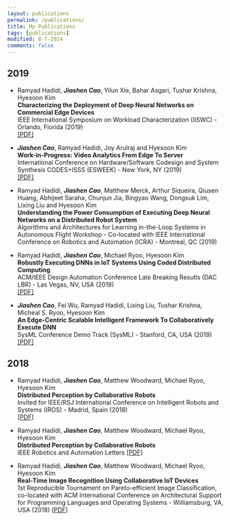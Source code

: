 ```yaml
---
layout: publications
permalink: /publications/
title: My Publications
tags: [publications]
modified: 8-7-2014
comments: false
---
```

## 2019
  * Ramyad Hadidi, ***Jiashen Cao***, Yilun Xie, Bahar Asgari, Tushar Krishna, Hyesoon Kim   
  __Characterizing the Deployment of Deep Neural Networks on Commercial Edge Devices__   
  IEEE International Symposium on Workload Characterization (IISWC) - Orlando, Florida (2019)  
  [[PDF]](files/IISWC-2019.pdf)

  * ***Jiashen Cao***, Ramyad Hadidi, Joy Arulraj and Hyesoon Kim   
  __Work-in-Progress: Video Analytics From Edge To Server__   
  International Conference on Hardware/Software Codesign and System Synthesis CODES+ISSS (ESWEEK) - New York, NY (2019)  
  [[PDF]](files/ESWEEK-2019.pdf)

  * Ramyad Hadidi, ***Jiashen Cao***, Matthew Merck, Arthur Siqueira, Qiusen Huang, Abhijeet Saraha, Chunjun Jia, Bingyao Wang, Dongsuk Lim, Lixing Liu and Hyesoon Kim   
  __Understanding the Power Consumption of Executing Deep Neural Networks on a Distributed Robot System__   
  Algorithms and Architectures for Learning in-the-Loop Systems in Autonomous Flight Workshop - Co-located with IEEE International Conference on Robotics and Automation (ICRA) - Montreal, QC (2019)

  * Ramyad Hadidi, ***Jiashen Cao***, Michael Ryoo, Hyesoon Kim   
  __Robustly Executing DNNs in IoT Systems Using Coded Distributed Computing__   
  ACM/IEEE Design Automation Conference Late Breaking Resutls (DAC LBR) - Las Vegas, NV, USA (2019)  
  [[PDF]](files/DAC-LBR-2019.pdf)

  * ***Jiashen Cao***, Fei Wu, Ramyad Hadidi, Lixing Liu, Tushar Krishna, Micheal S. Ryoo, Hyesoon Kim  
  __An Edge-Centric Scalable Intelligent Framework To Collaboratively Execute DNN__  
  SysML Conference Demo Track (SysML) - Stanford, CA, USA (2019)  
  [[PDF]](files/SysML-2019.pdf)

## 2018
  * Ramyad Hadidi, ***Jiashen Cao***, Matthew Woodward, Michael Ryoo, Hyesoon Kim  
  __Distributed Perception by Collaborative Robots__    
  Invited for IEEE/RSJ International Conference on Intelligent Robots and Systems (IROS) - Madrid, Spain (2018)  
  [[PDF]](files/IROS-2018.pdf)

  * Ramyad Hadidi, ***Jiashen Cao***, Matthew Woodward, Michael Ryoo, Hyesoon Kim  
  __Distributed Perception by Collaborative Robots__  
  IEEE Robotics and Automation Letters
  [[PDF]](files/IROS-2018.pdf)
  
  * Ramyad Hadidi, ***Jiashen Cao***, Matthew Woodward, Michael Ryoo, Hyesoon Kim  
  __Real-Time Image Recognition Using Collaborative IoT Devices__  
  1st Reproducible Tournament on Pareto-efficient Image Classification, co-located with ACM International Conference on Architectural Support for Programming Languages and Operating Systems - Williamsburg, VA, USA (2018)
  [[PDF]](https://dl.acm.org/citation.cfm?id=3229765)
